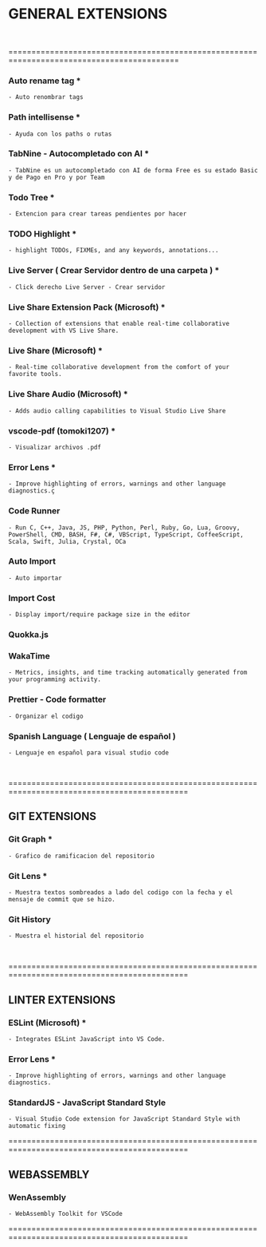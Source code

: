 

# GENERAL EXTENSIONS 

<br>

===========================================================================================

### Auto rename tag * 
    - Auto renombrar tags


### Path intellisense *
    - Ayuda con los paths o rutas


### TabNine - Autocompletado con AI     *
    - TabNine es un autocompletado con AI de forma Free es su estado Basic y de Pago en Pro y por Team


### Todo Tree   *
    - Extencion para crear tareas pendientes por hacer 


### TODO Highlight  *
    - highlight TODOs, FIXMEs, and any keywords, annotations...


### Live Server ( Crear Servidor dentro de una carpeta )    *
    - Click derecho Live Server - Crear servidor


### Live Share Extension Pack (Microsoft)   *
    - Collection of extensions that enable real-time collaborative development with VS Live Share.


### Live Share (Microsoft)  *
    - Real-time collaborative development from the comfort of your favorite tools.


### Live Share Audio (Microsoft)    *
    - Adds audio calling capabilities to Visual Studio Live Share


### vscode-pdf (tomoki1207) *
    - Visualizar archivos .pdf


### Error Lens      *
    - Improve highlighting of errors, warnings and other language diagnostics.ç


### Code Runner     
    - Run C, C++, Java, JS, PHP, Python, Perl, Ruby, Go, Lua, Groovy, PowerShell, CMD, BASH, F#, C#, VBScript, TypeScript, CoffeeScript, Scala, Swift, Julia, Crystal, OCa


### Auto Import 
    - Auto importar


### Import Cost
    - Display import/require package size in the editor


### Quokka.js


### WakaTime
    - Metrics, insights, and time tracking automatically generated from your programming activity.


### Prettier - Code formatter 
    - Organizar el codigo


### Spanish Language  ( Lenguaje de español )   
    - Lenguaje en español para visual studio code



<br>


=============================================================================================

## GIT EXTENSIONS


### Git Graph   *
    - Grafico de ramificacion del repositorio

### Git Lens    *
    - Muestra textos sombreados a lado del codigo con la fecha y el mensaje de commit que se hizo.


### Git History
    - Muestra el historial del repositorio

<br>


=============================================================================================

## LINTER EXTENSIONS

### ESLint (Microsoft)      *
    - Integrates ESLint JavaScript into VS Code.


### Error Lens  *
    - Improve highlighting of errors, warnings and other language diagnostics.

### StandardJS - JavaScript Standard Style
    - Visual Studio Code extension for JavaScript Standard Style with automatic fixing



=============================================================================================

## WEBASSEMBLY

### WenAssembly
    - WebAssembly Toolkit for VSCode

    
=============================================================================================







